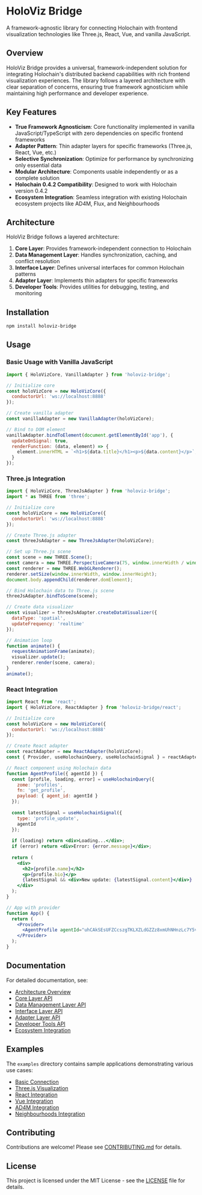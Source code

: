 # HoloViz Bridge

A framework-agnostic library for connecting Holochain with frontend visualization technologies like Three.js, React, Vue, and vanilla JavaScript.

## Overview

HoloViz Bridge provides a universal, framework-independent solution for integrating Holochain's distributed backend capabilities with rich frontend visualization experiences. The library follows a layered architecture with clear separation of concerns, ensuring true framework agnosticism while maintaining high performance and developer experience.

## Key Features

- **True Framework Agnosticism**: Core functionality implemented in vanilla JavaScript/TypeScript with zero dependencies on specific frontend frameworks
- **Adapter Pattern**: Thin adapter layers for specific frameworks (Three.js, React, Vue, etc.)
- **Selective Synchronization**: Optimize for performance by synchronizing only essential data
- **Modular Architecture**: Components usable independently or as a complete solution
- **Holochain 0.4.2 Compatibility**: Designed to work with Holochain version 0.4.2
- **Ecosystem Integration**: Seamless integration with existing Holochain ecosystem projects like AD4M, Flux, and Neighbourhoods

## Architecture

HoloViz Bridge follows a layered architecture:

1. **Core Layer**: Provides framework-independent connection to Holochain
2. **Data Management Layer**: Handles synchronization, caching, and conflict resolution
3. **Interface Layer**: Defines universal interfaces for common Holochain patterns
4. **Adapter Layer**: Implements thin adapters for specific frameworks
5. **Developer Tools**: Provides utilities for debugging, testing, and monitoring

## Installation

```bash
npm install holoviz-bridge
```

## Usage

### Basic Usage with Vanilla JavaScript

```javascript
import { HoloVizCore, VanillaAdapter } from 'holoviz-bridge';

// Initialize core
const holoVizCore = new HoloVizCore({
  conductorUrl: 'ws://localhost:8888'
});

// Create vanilla adapter
const vanillaAdapter = new VanillaAdapter(holoVizCore);

// Bind to DOM element
vanillaAdapter.bindToElement(document.getElementById('app'), {
  updateOnSignal: true,
  renderFunction: (data, element) => {
    element.innerHTML = `<h1>${data.title}</h1><p>${data.content}</p>`;
  }
});
```

### Three.js Integration

```javascript
import { HoloVizCore, ThreeJsAdapter } from 'holoviz-bridge';
import * as THREE from 'three';

// Initialize core
const holoVizCore = new HoloVizCore({
  conductorUrl: 'ws://localhost:8888'
});

// Create Three.js adapter
const threeJsAdapter = new ThreeJsAdapter(holoVizCore);

// Set up Three.js scene
const scene = new THREE.Scene();
const camera = new THREE.PerspectiveCamera(75, window.innerWidth / window.innerHeight, 0.1, 1000);
const renderer = new THREE.WebGLRenderer();
renderer.setSize(window.innerWidth, window.innerHeight);
document.body.appendChild(renderer.domElement);

// Bind Holochain data to Three.js scene
threeJsAdapter.bindToScene(scene);

// Create data visualizer
const visualizer = threeJsAdapter.createDataVisualizer({
  dataType: 'spatial',
  updateFrequency: 'realtime'
});

// Animation loop
function animate() {
  requestAnimationFrame(animate);
  visualizer.update();
  renderer.render(scene, camera);
}
animate();
```

### React Integration

```jsx
import React from 'react';
import { HoloVizCore, ReactAdapter } from 'holoviz-bridge/react';

// Initialize core
const holoVizCore = new HoloVizCore({
  conductorUrl: 'ws://localhost:8888'
});

// Create React adapter
const reactAdapter = new ReactAdapter(holoVizCore);
const { Provider, useHolochainQuery, useHolochainSignal } = reactAdapter;

// React component using Holochain data
function AgentProfile({ agentId }) {
  const [profile, loading, error] = useHolochainQuery({
    zome: 'profiles',
    fn: 'get_profile',
    payload: { agent_id: agentId }
  });
  
  const latestSignal = useHolochainSignal({
    type: 'profile_update',
    agentId
  });
  
  if (loading) return <div>Loading...</div>;
  if (error) return <div>Error: {error.message}</div>;
  
  return (
    <div>
      <h2>{profile.name}</h2>
      <p>{profile.bio}</p>
      {latestSignal && <div>New update: {latestSignal.content}</div>}
    </div>
  );
}

// App with provider
function App() {
  return (
    <Provider>
      <AgentProfile agentId="uhCAkSEsUFZCcszgTKLXZLdGZZz8xmUhNHnzLc7Y5vBXu9j" />
    </Provider>
  );
}
```

## Documentation

For detailed documentation, see:

- [Architecture Overview](./docs/architecture.md)
- [Core Layer API](./docs/core-layer.md)
- [Data Management Layer API](./docs/data-management-layer.md)
- [Interface Layer API](./docs/interface-layer.md)
- [Adapter Layer API](./docs/adapter-layer.md)
- [Developer Tools API](./docs/developer-tools.md)
- [Ecosystem Integration](./docs/ecosystem-integration.md)

## Examples

The `examples` directory contains sample applications demonstrating various use cases:

- [Basic Connection](./examples/basic-connection)
- [Three.js Visualization](./examples/threejs-visualization)
- [React Integration](./examples/react-integration)
- [Vue Integration](./examples/vue-integration)
- [AD4M Integration](./examples/ad4m-integration)
- [Neighbourhoods Integration](./examples/neighbourhoods-integration)

## Contributing

Contributions are welcome! Please see [CONTRIBUTING.md](./CONTRIBUTING.md) for details.

## License

This project is licensed under the MIT License - see the [LICENSE](./LICENSE) file for details.
